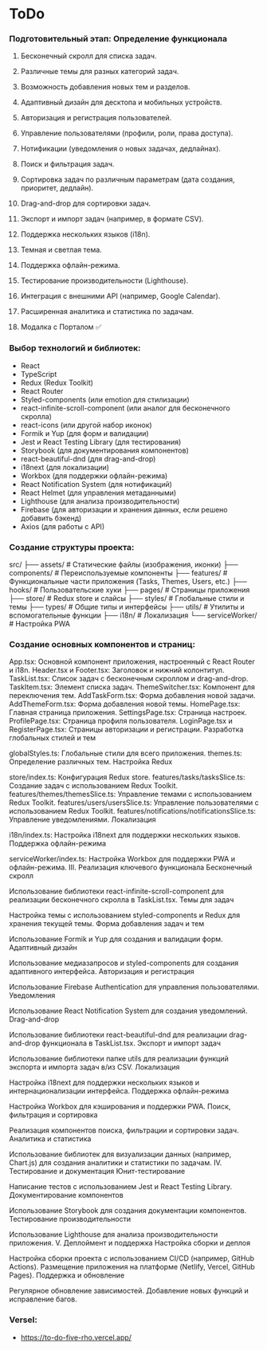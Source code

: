 # ToDo

### Подготовительный этап: Определение функционала

1. Бесконечный скролл для списка задач.

2. Различные темы для разных категорий задач.

3. Возможность добавления новых тем и разделов.

4. Адаптивный дизайн для десктопа и мобильных устройств.

5. Авторизация и регистрация пользователей.

6. Управление пользователями (профили, роли, права доступа).

7. Нотификации (уведомления о новых задачах, дедлайнах).

8. Поиск и фильтрация задач.

9. Сортировка задач по различным параметрам (дата создания, приоритет, дедлайн).

10. Drag-and-drop для сортировки задач.

11. Экспорт и импорт задач (например, в формате CSV).

12. Поддержка нескольких языков (i18n).

13. Темная и светлая тема.

14. Поддержка офлайн-режима.

15. Тестирование производительности (Lighthouse).

16. Интеграция с внешними API (например, Google Calendar).

17. Расширенная аналитика и статистика по задачам.

18. Модалка с Порталом ✅

### Выбор технологий и библиотек:

-   React
-   TypeScript
-   Redux (Redux Toolkit)
-   React Router
-   Styled-components (или emotion для стилизации)
-   react-infinite-scroll-component (или аналог для бесконечного скролла)
-   react-icons (или другой набор иконок)
-   Formik и Yup (для форм и валидации)
-   Jest и React Testing Library (для тестирования)
-   Storybook (для документирования компонентов)
-   react-beautiful-dnd (для drag-and-drop)
-   i18next (для локализации)
-   Workbox (для поддержки офлайн-режима)
-   React Notification System (для нотификаций)
-   React Helmet (для управления метаданными)
-   Lighthouse (для анализа производительности)
-   Firebase (для авторизации и хранения данных, если решено добавить бэкенд)
-   Axios (для работы с API)

### Создание структуры проекта:

src/
├── assets/ # Статические файлы (изображения, иконки)
├── components/ # Переиспользуемые компоненты
├── features/ # Функциональные части приложения (Tasks, Themes, Users, etc.)
├── hooks/ # Пользовательские хуки
├── pages/ # Страницы приложения
├── store/ # Redux store и слайсы
├── styles/ # Глобальные стили и темы
├── types/ # Общие типы и интерфейсы
├── utils/ # Утилиты и вспомогательные функции
├── i18n/ # Локализация
└── serviceWorker/ # Настройка PWA

### Создание основных компонентов и страниц:

App.tsx: Основной компонент приложения, настроенный с React Router и i18n.
Header.tsx и Footer.tsx: Заголовок и нижний колонтитул.
TaskList.tsx: Список задач с бесконечным скроллом и drag-and-drop.
TaskItem.tsx: Элемент списка задач.
ThemeSwitcher.tsx: Компонент для переключения тем.
AddTaskForm.tsx: Форма добавления новой задачи.
AddThemeForm.tsx: Форма добавления новой темы.
HomePage.tsx: Главная страница приложения.
SettingsPage.tsx: Страница настроек.
ProfilePage.tsx: Страница профиля пользователя.
LoginPage.tsx и RegisterPage.tsx: Страницы авторизации и регистрации.
Разработка глобальных стилей и тем

globalStyles.ts: Глобальные стили для всего приложения.
themes.ts: Определение различных тем.
Настройка Redux

store/index.ts: Конфигурация Redux store.
features/tasks/tasksSlice.ts: Создание задач с использованием Redux Toolkit.
features/themes/themesSlice.ts: Управление темами с использованием Redux Toolkit.
features/users/usersSlice.ts: Управление пользователями с использованием Redux Toolkit.
features/notifications/notificationsSlice.ts: Управление уведомлениями.
Локализация

i18n/index.ts: Настройка i18next для поддержки нескольких языков.
Поддержка офлайн-режима

serviceWorker/index.ts: Настройка Workbox для поддержки PWA и офлайн-режима.
III. Реализация ключевого функционала
Бесконечный скролл

Использование библиотеки react-infinite-scroll-component для реализации бесконечного скролла в TaskList.tsx.
Темы для задач

Настройка темы с использованием styled-components и Redux для хранения текущей темы.
Форма добавления задач и тем

Использование Formik и Yup для создания и валидации форм.
Адаптивный дизайн

Использование медиазапросов и styled-components для создания адаптивного интерфейса.
Авторизация и регистрация

Использование Firebase Authentication для управления пользователями.
Уведомления

Использование React Notification System для создания уведомлений.
Drag-and-drop

Использование библиотеки react-beautiful-dnd для реализации drag-and-drop функционала в TaskList.tsx.
Экспорт и импорт задач

Использование библиотеки папке utils для реализации функций экспорта и импорта задач в/из CSV.
Локализация

Настройка i18next для поддержки нескольких языков и интернационализации интерфейса.
Поддержка офлайн-режима

Настройка Workbox для кэширования и поддержки PWA.
Поиск, фильтрация и сортировка

Реализация компонентов поиска, фильтрации и сортировки задач.
Аналитика и статистика

Использование библиотек для визуализации данных (например, Chart.js) для создания аналитики и статистики по задачам.
IV. Тестирование и документация
Юнит-тестирование

Написание тестов с использованием Jest и React Testing Library.
Документирование компонентов

Использование Storybook для создания документации компонентов.
Тестирование производительности

Использование Lighthouse для анализа производительности приложения.
V. Деплоймент и поддержка
Настройка сборки и деплоя

Настройка сборки проекта с использованием CI/CD (например, GitHub Actions).
Размещение приложения на платформе (Netlify, Vercel, GitHub Pages).
Поддержка и обновление

Регулярное обновление зависимостей.
Добавление новых функций и исправление багов.

### Versel:

-   https://to-do-five-rho.vercel.app/
